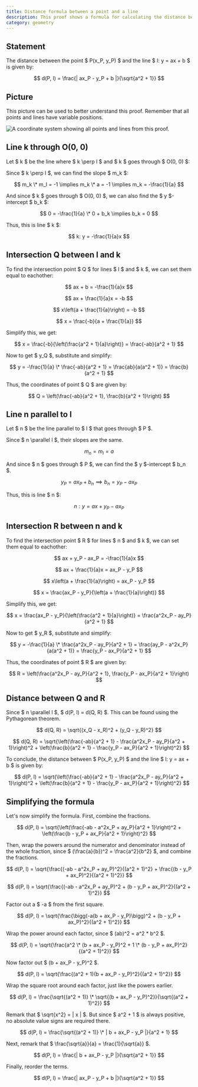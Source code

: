 ```yaml
---
title: Distance formula between a point and a line
description: This proof shows a formula for calculating the distance between a point and a line in the form of y = ax + b.
category: geometry
---
```


## Statement

The distance between the point $ P(x_P, y_P) $ and the line $ l: y = ax + b $ is given by:

$$ d(P, l) = \frac{| ax_P - y_P + b |}{\sqrt{a^2 + 1}} $$

## Picture

This picture can be used to better understand this proof. Remember that all points and lines have variable positions.

![A coordinate system showing all points and lines from this proof.](/proofs/distance-formula-point-line.png)

## Line k through O(0, 0)

Let $ k $ be the line where $ k \perp l $ and $ k $ goes through $ O(0, 0) $:

Since $ k \perp l $, we can find the slope $ m_k $:

$$ m_k \* m_l = -1 \implies m_k \* a = -1 \implies m_k = -\frac{1}{a} $$

And since $ k $ goes through $ O(0, 0) $, we can also find the $ y $-intercept $ b_k $:

$$ 0 = -\frac{1}{a} \* 0 + b_k \implies b_k = 0 $$

Thus, this is line $ k $:

$$ k: y = -\frac{1}{a}x $$

## Intersection Q between l and k

To find the intersection point $ Q $ for lines $ l $ and $ k $, we can set them equal to eachother:

$$ ax + b = -\frac{1}{a}x $$

$$ ax + \frac{1}{a}x = -b $$

$$ x\left(a + \frac{1}{a}\right) = -b $$

$$ x = \frac{-b}{a + \frac{1}{a}} $$

Simplify this, we get:

$$ x = \frac{-b}{\left(\frac{a^2 + 1}{a}\right)} = \frac{-ab}{a^2 + 1} $$

Now to get $ y_Q $, substitute and simplify:

$$ y = -\frac{1}{a} \* \frac{-ab}{a^2 + 1} = \frac{ab}{a(a^2 + 1)} = \frac{b}{a^2 + 1} $$

Thus, the coordinates of point $ Q $ are given by:

$$ Q = \left(\frac{-ab}{a^2 + 1}, \frac{b}{a^2 + 1}\right) $$

## Line n parallel to l

Let $ n $ be the line parallel to $ l $ that goes through $ P $.

Since $ n \parallel l $, their slopes are the same.

$$ m_n = m_l = a $$

And since $ n $ goes through $ P $, we can find the $ y $-intercept $ b_n $.

$$ y_P = ax_P + b_n \implies b_n = y_P - ax_P $$

Thus, this is line $ n $:

$$ n: y = ax + y_P - ax_P $$

## Intersection R between n and k

To find the intersection point $ R $ for lines $ n $ and $ k $, we can set them equal to eachother:

$$ ax + y_P - ax_P = -\frac{1}{a}x $$

$$ ax + \frac{1}{a}x = ax_P - y_P $$

$$ x\left(a + \frac{1}{a}\right) = ax_P - y_P $$

$$ x = \frac{ax_P - y_P}{\left(a + \frac{1}{a}\right)} $$

Simplify this, we get:

$$ x = \frac{ax_P - y_P}{\left(\frac{a^2 + 1}{a}\right)} = \frac{a^2x_P - ay_P}{a^2 + 1} $$

Now to get $ y_R $, substitute and simplify:

$$ y = -\frac{1}{a} \* \frac{a^2x_P - ay_P}{a^2 + 1} = \frac{ay_P - a^2x_P}{a(a^2 + 1)} = \frac{y_P - ax_P}{a^2 + 1} $$

Thus, the coordinates of point $ R $ are given by:

$$ R = \left(\frac{a^2x_P - ay_P}{a^2 + 1}, \frac{y_P - ax_P}{a^2 + 1}\right) $$

## Distance between Q and R

Since $ n \parallel l $, $ d(P, l) = d(Q, R) $. This can be found using the Pythagorean theorem.

$$ d(Q, R) = \sqrt{(x_Q - x_R)^2 + (y_Q - y_R)^2} $$

$$ d(Q, R) = \sqrt{\left(\frac{-ab}{a^2 + 1} - \frac{a^2x_P - ay_P}{a^2 + 1}\right)^2 + \left(\frac{b}{a^2 + 1} - \frac{y_P - ax_P}{a^2 + 1}\right)^2} $$

To conclude, the distance between $ P(x_P, y_P) $ and the line $ l: y = ax + b $ is given by:

$$ d(P, l) = \sqrt{\left(\frac{-ab}{a^2 + 1} - \frac{a^2x_P - ay_P}{a^2 + 1}\right)^2 + \left(\frac{b}{a^2 + 1} - \frac{y_P - ax_P}{a^2 + 1}\right)^2} $$

## Simplifying the formula

Let's now simplify the formula. First, combine the fractions.

$$ d(P, l) = \sqrt{\left(\frac{-ab - a^2x_P + ay_P}{a^2 + 1}\right)^2 + \left(\frac{b - y_P + ax_P}{a^2 + 1}\right)^2} $$

Then, wrap the powers around the numerator and denominator instead of the whole fraction, since $ (\frac{a}{b})^2 = \frac{a^2}{b^2} $, and combine the fractions.

$$ d(P, l) = \sqrt{\frac{(-ab - a^2x_P + ay_P)^2}{(a^2 + 1)^2} + \frac{(b - y_P + ax_P)^2}{(a^2 + 1)^2}} $$

$$ d(P, l) = \sqrt{\frac{(-ab - a^2x_P + ay_P)^2 + (b - y_P + ax_P)^2}{(a^2 + 1)^2}} $$

Factor out a $ -a $ from the first square.

$$ d(P, l) = \sqrt{\frac{\bigg(-a(b + ax_P - y_P)\bigg)^2 + (b - y_P + ax_P)^2}{(a^2 + 1)^2}} $$

Wrap the power around each factor, since $ (ab)^2 = a^2 \* b^2 $.

$$ d(P, l) = \sqrt{\frac{a^2 \* (b + ax_P - y_P)^2 + 1 \* (b - y_P + ax_P)^2}{(a^2 + 1)^2}} $$

Now factor out $ (b + ax_P - y_P)^2 $.

$$ d(P, l) = \sqrt{\frac{(a^2 + 1)(b + ax_P - y_P)^2}{(a^2 + 1)^2}} $$

Wrap the square root around each factor, just like the powers earlier.

$$ d(P, l) = \frac{\sqrt{(a^2 + 1)} \* \sqrt{(b + ax_P - y_P)^2}}{\sqrt{(a^2 + 1)^2}} $$

Remark that $ \sqrt{x^2} = | x | $. But since $ a^2 + 1 $ is always positive, no absolute value signs are required there.

$$ d(P, l) = \frac{\sqrt{(a^2 + 1)} \* | b + ax_P - y_P |}{a^2 + 1} $$

Next, remark that $ \frac{\sqrt{a}}{a} = \frac{1}{\sqrt{a}} $.

$$ d(P, l) = \frac{| b + ax_P - y_P |}{\sqrt{a^2 + 1}} $$

Finally, reorder the terms.

$$ d(P, l) = \frac{| ax_P - y_P + b |}{\sqrt{a^2 + 1}} $$
